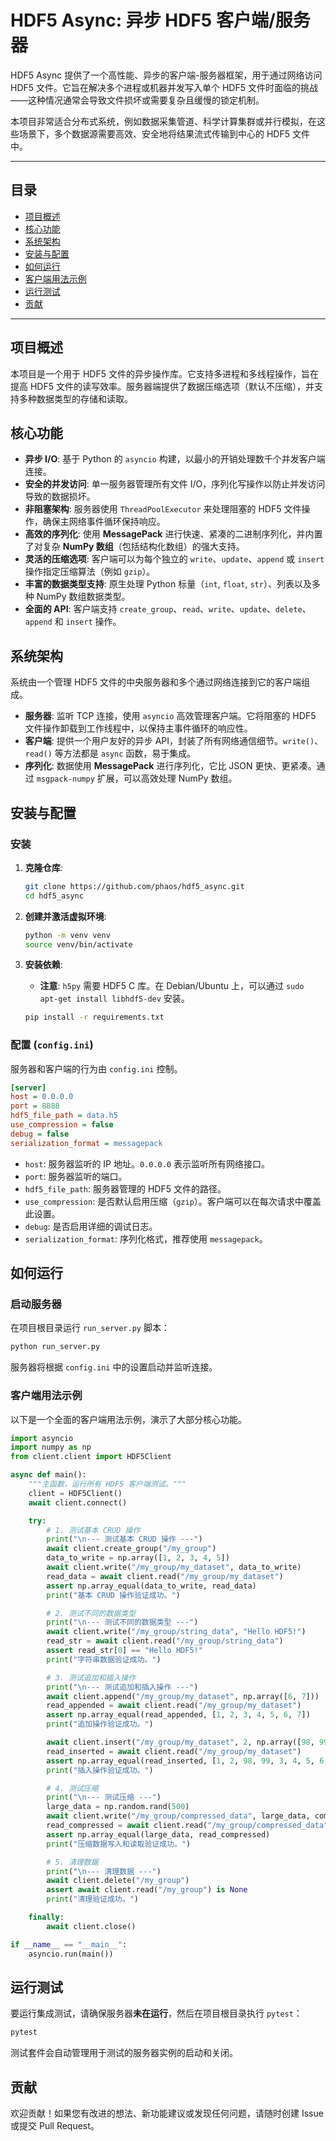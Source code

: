 # HDF5 Async: 异步 HDF5 客户端/服务器

HDF5 Async 提供了一个高性能、异步的客户端-服务器框架，用于通过网络访问 HDF5 文件。它旨在解决多个进程或机器并发写入单个 HDF5 文件时面临的挑战——这种情况通常会导致文件损坏或需要复杂且缓慢的锁定机制。

本项目非常适合分布式系统，例如数据采集管道、科学计算集群或并行模拟，在这些场景下，多个数据源需要高效、安全地将结果流式传输到中心的 HDF5 文件中。

---

## 目录

- [项目概述](#项目概述)
- [核心功能](#核心功能)
- [系统架构](#系统架构)
- [安装与配置](#安装与配置)
- [如何运行](#如何运行)
- [客户端用法示例](#客户端用法示例)
- [运行测试](#运行测试)
- [贡献](#贡献)

---

## 项目概述

本项目是一个用于 HDF5 文件的异步操作库。它支持多进程和多线程操作，旨在提高 HDF5 文件的读写效率。服务器端提供了数据压缩选项（默认不压缩），并支持多种数据类型的存储和读取。

## 核心功能

- **异步 I/O**: 基于 Python 的 `asyncio` 构建，以最小的开销处理数千个并发客户端连接。
- **安全的并发访问**: 单一服务器管理所有文件 I/O，序列化写操作以防止并发访问导致的数据损坏。
- **非阻塞架构**: 服务器使用 `ThreadPoolExecutor` 来处理阻塞的 HDF5 文件操作，确保主网络事件循环保持响应。
- **高效的序列化**: 使用 **MessagePack** 进行快速、紧凑的二进制序列化，并内置了对复杂 **NumPy 数组**（包括结构化数组）的强大支持。
- **灵活的压缩选项**: 客户端可以为每个独立的 `write`、`update`、`append` 或 `insert` 操作指定压缩算法（例如 `gzip`）。
- **丰富的数据类型支持**: 原生处理 Python 标量（`int`, `float`, `str`）、列表以及多种 NumPy 数组数据类型。
- **全面的 API**: 客户端支持 `create_group`、`read`、`write`、`update`、`delete`、`append` 和 `insert` 操作。

## 系统架构

系统由一个管理 HDF5 文件的中央服务器和多个通过网络连接到它的客户端组成。

- **服务器**: 监听 TCP 连接，使用 `asyncio` 高效管理客户端。它将阻塞的 HDF5 文件操作卸载到工作线程中，以保持主事件循环的响应性。
- **客户端**: 提供一个用户友好的异步 API，封装了所有网络通信细节。`write()`、`read()` 等方法都是 `async` 函数，易于集成。
- **序列化**: 数据使用 **MessagePack** 进行序列化，它比 JSON 更快、更紧凑。通过 `msgpack-numpy` 扩展，可以高效处理 NumPy 数组。

## 安装与配置

### 安装

1.  **克隆仓库**:
    ```bash
    git clone https://github.com/phaos/hdf5_async.git
    cd hdf5_async
    ```

2.  **创建并激活虚拟环境**:
    ```bash
    python -m venv venv
    source venv/bin/activate
    ```

3.  **安装依赖**:
    *   **注意**: `h5py` 需要 HDF5 C 库。在 Debian/Ubuntu 上，可以通过 `sudo apt-get install libhdf5-dev` 安装。
    ```bash
    pip install -r requirements.txt
    ```

### 配置 (`config.ini`)

服务器和客户端的行为由 `config.ini` 控制。

```ini
[server]
host = 0.0.0.0
port = 8888
hdf5_file_path = data.h5
use_compression = false
debug = false
serialization_format = messagepack
```

- `host`: 服务器监听的 IP 地址。`0.0.0.0` 表示监听所有网络接口。
- `port`: 服务器监听的端口。
- `hdf5_file_path`: 服务器管理的 HDF5 文件的路径。
- `use_compression`: 是否默认启用压缩（`gzip`）。客户端可以在每次请求中覆盖此设置。
- `debug`: 是否启用详细的调试日志。
- `serialization_format`: 序列化格式，推荐使用 `messagepack`。

## 如何运行

### 启动服务器

在项目根目录运行 `run_server.py` 脚本：

```bash
python run_server.py
```

服务器将根据 `config.ini` 中的设置启动并监听连接。

### 客户端用法示例

以下是一个全面的客户端用法示例，演示了大部分核心功能。

```python
import asyncio
import numpy as np
from client.client import HDF5Client

async def main():
    """主函数，运行所有 HDF5 客户端测试。"""
    client = HDF5Client()
    await client.connect()

    try:
        # 1. 测试基本 CRUD 操作
        print("\n--- 测试基本 CRUD 操作 ---")
        await client.create_group("/my_group")
        data_to_write = np.array([1, 2, 3, 4, 5])
        await client.write("/my_group/my_dataset", data_to_write)
        read_data = await client.read("/my_group/my_dataset")
        assert np.array_equal(data_to_write, read_data)
        print("基本 CRUD 操作验证成功。")

        # 2. 测试不同的数据类型
        print("\n--- 测试不同的数据类型 ---")
        await client.write("/my_group/string_data", "Hello HDF5!")
        read_str = await client.read("/my_group/string_data")
        assert read_str[0] == "Hello HDF5!"
        print("字符串数据验证成功。")

        # 3. 测试追加和插入操作
        print("\n--- 测试追加和插入操作 ---")
        await client.append("/my_group/my_dataset", np.array([6, 7]))
        read_appended = await client.read("/my_group/my_dataset")
        assert np.array_equal(read_appended, [1, 2, 3, 4, 5, 6, 7])
        print("追加操作验证成功。")

        await client.insert("/my_group/my_dataset", 2, np.array([98, 99]))
        read_inserted = await client.read("/my_group/my_dataset")
        assert np.array_equal(read_inserted, [1, 2, 98, 99, 3, 4, 5, 6, 7])
        print("插入操作验证成功。")

        # 4. 测试压缩
        print("\n--- 测试压缩 ---")
        large_data = np.random.rand(500)
        await client.write("/my_group/compressed_data", large_data, compression="gzip")
        read_compressed = await client.read("/my_group/compressed_data")
        assert np.array_equal(large_data, read_compressed)
        print("压缩数据写入和读取验证成功。")

        # 5. 清理数据
        print("\n--- 清理数据 ---")
        await client.delete("/my_group")
        assert await client.read("/my_group") is None
        print("清理验证成功。")

    finally:
        await client.close()

if __name__ == "__main__":
    asyncio.run(main())
```

## 运行测试

要运行集成测试，请确保服务器**未在运行**，然后在项目根目录执行 `pytest`：

```bash
pytest
```

测试套件会自动管理用于测试的服务器实例的启动和关闭。

## 贡献

欢迎贡献！如果您有改进的想法、新功能建议或发现任何问题，请随时创建 Issue 或提交 Pull Request。
